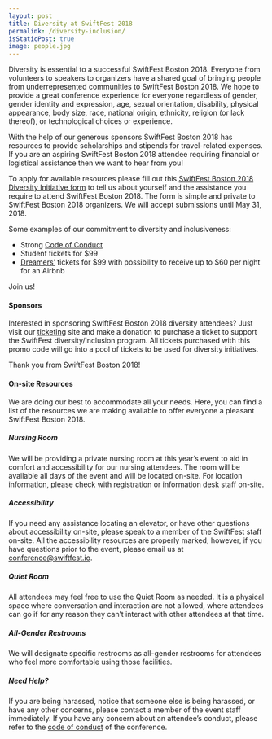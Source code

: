 ```yaml
---
layout: post
title: Diversity at SwiftFest 2018
permalink: /diversity-inclusion/
isStaticPost: true
image: people.jpg
---
```


Diversity is essential to a successful SwiftFest Boston 2018. Everyone from volunteers to speakers to organizers have a shared goal of bringing people from underrepresented communities to SwiftFest Boston 2018. We hope to provide a great conference experience for everyone regardless of gender, gender identity and expression, age, sexual orientation, disability, physical appearance, body size, race, national origin, ethnicity, religion (or lack thereof), or technological choices or experience.

With the help of our generous sponsors SwiftFest Boston 2018 has resources to provide scholarships and stipends for travel-related expenses. If you are an aspiring SwiftFest Boston 2018 attendee requiring financial or logistical assistance then we want to hear from you! 

To apply for available resources please fill out this [SwiftFest Boston 2018 Diversity Initiative form](https://docs.google.com/forms/d/e/1FAIpQLSeIHfPeimU-vA9G-2uPw_ZvEraxVwPiozhrDU6bS2HHEME6oQ/viewform) to tell us about yourself and the assistance you require to attend SwiftFest Boston 2018. The form is simple and private to SwiftFest Boston 2018 organizers. We will accept submissions until May 31, 2018.

Some examples of our commitment to diversity and inclusiveness:

- Strong [Code of Conduct](http://swiftfest.io/code-of-conduct/)
- Student tickets for $99
- [Dreamers’](https://en.wikipedia.org/wiki/DREAM_Act) tickets for $99 with possibility to receive up to $60 per night for an Airbnb

Join us!

#### Sponsors

Interested in sponsoring SwiftFest Boston 2018 diversity attendees? Just visit our [ticketing](https://www.eventbrite.com/e/swiftfest-2018-tickets-37370599469#tickets) site and make a donation to purchase a ticket to support the SwiftFest diversity/inclusion program. All tickets purchased with this promo code will go into a pool of tickets to be used for diversity initiatives.

Thank you from SwiftFest Boston 2018!

#### On-site Resources
We are doing our best to accommodate all your needs. Here, you can find a list of the resources we are making available to offer everyone a pleasant SwiftFest Boston 2018.

##### Nursing Room
We will be providing a private nursing room at this year’s event to aid in comfort and accessibility for our nursing attendees. The room will be available all days of the event and will be located on-site. For location information, please check with registration or information desk staff on-site.

##### Accessibility
If you need any assistance locating an elevator, or have other questions about accessibility on-site, please speak to a member of the SwiftFest staff on-site. All the accessibility resources are properly marked; however, if you have questions prior to the event, please email us at [conference@swiftfest.io](mailto:conference@swiftfest.io).

##### Quiet Room
All attendees may feel free to use the Quiet Room as needed. It is a physical space where conversation and interaction are not allowed, where attendees can go if for any reason they can’t interact with other attendees at that time.

##### All-Gender Restrooms
We will designate specific restrooms as all-gender restrooms for attendees who feel more comfortable using those facilities.

##### Need Help?
If you are being harassed, notice that someone else is being harassed, or have any other concerns, please contact a member of the event staff immediately. If you have any concern about an attendee’s conduct, please refer to the [code of conduct](/code-of-conduct/) of the conference.
